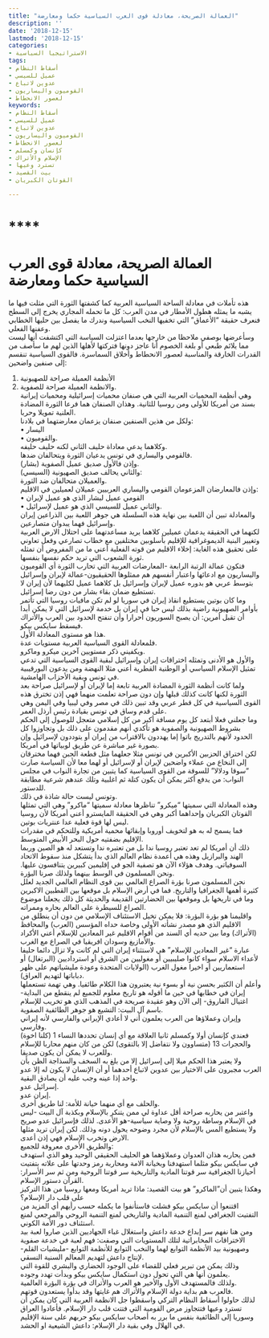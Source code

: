 ```yaml
---
title: "العمالة الصريحة، معادلة قوى العرب السياسية حكما ومعارضة"
description: ''
date: '2018-12-15'
lastmod: '2018-12-15'
categories:
- الاستراتيجيا السياسية
tags:
- أسقاط النظام
- عميل للسيسي
- عدوين لاتباع
- القوميون واليساريون
- لعصور الانحطاط
keywords:
- أسقاط النظام
- عميل للسيسي
- عدوين لاتباع
- القوميون واليساريون
- لعصور الانحطاط
- كإنسان وكمسلم
- الإسلام والأتراك
- تسترد وعيها
- بيت القصيد
- القوتان الكبريان

---
```

# ****

# **العمالة الصريحة، معادلة قوى العرب السياسية حكما ومعارضة**

هذه تأملات في معادلة الساحة السياسية العربية كما كشفتها الثورة التي مثلت فيها ما يشبه ما يمثله هطول الأمطار في مدن العرب: كل ما تحمله المجاري يخرج إلى السطح فنعرف حقيقة “الأعماق” التي تخفيها النخب السياسية وندرك ما يفصل بين حليها الخطابي وعفنها الفعلي.  
وسأعرضها بوصفي ملاحظا من خارجها بعدما اعتزلت السياسة التي اكتشفت أنها ليست مما يلائم طبعي أو بلغة الخصوم أنا عاجز دونها فتركتها لأهلها الذين لهم ما سأصف من القدرات الخارقة والمناسبة لعصور الانحطاط وأخلاق السماسرة. فالقوى السياسية تنقسم إلى صنفين واضحين:   
1. الأنظمة العميلة صراحة للصهيونية   
2. والانظمة العميلة صراحة للصفوية.   
وهي أنظمة المحميات العربية التي هي صنفان محميات إسرائيلية ومحميات إيرانية بسند من أمريكا للأولى ومن روسيا للثانية. وهذان الصنفان هما فرعا الثورة المضادة العلنية تمويلا وحربا.  
ولكل من هذين الصنفين صنفان يزعمان معارضتهما في بلادنا:   
• اليسار   
• والقوميون.   
وكلاهما يدعي معاداة حليف الثاني لكنه حليف حليفه.  
فالقومي واليساري في تونس يدعيان الثورة ويتحالفان ضدها.   
وإذن فالأول صديق عميل الصفوية (بشار).   
والثاني يحالف صديق الصهيونية (السيسي):   
والعميلان متحالفان ضد الثورة.  
وإذن فالمعارضان المزعومان القومي واليساري العربيين عميلان لعميلين في الاقليم:   
• القومي عميل لبشار الذي هو عميل لإيران   
• والثاني عميل للسيسي الذي هو عميل لإسرائيل.   
والمعادلة تبين أن اللعبة بين نهاية هذه السلسلة هي جوهر اللعبة بين الذراعين إيران وإسرائيل فهما يبدوان متصارعين.  
لكنهما في الحقيقة يدعمان عميلين كلاهما يريد مساعدتهما على احتلال الارض العربية وتغيير البنية الديموغرافية للإقليم بأسلوبين مختلفين مع خطاب تصارعي وفعل تعاوني على تحقيق هذه الغاية: إخلاء الاقليم من قوته الفعلية أعني ما من المفروض أن تمثله ثورة الشعوب التي تريد حكم نفسها بنفسها.  
فتكون عمالة الرتبة الرابعة -المعارضات العربية التي تحارب الثورة أي القوميون واليساريون مع ادعائها واعتبار أنفسهم هم ممثلوها الحقيقيون-عمالة لإيران وإسرائيل بتوسط عربي هو بدوره عميل لإيران وإسرائيل بل كلاهما عميل لكليهما لأن إيران لا تستطيع ضمان بقاء بشار من دون رضا إسرائيل.  
وما كان بوتين يستطيع انقاذ إيران في سوريا لو لم تكن مافيات روسيا التي تأتمر بأوامر الصهيونية راضية بذلك ليس حبا في إيران بل خدمة لإسرائيل التي لا يمكن أبدا أن تقبل أمرين: أن يصبح السوريون أحرارا وأن تنفتح الحدود بين العرب والأتراك فيسقط سايكس بيكو.  
هذا هو مستوى المعادلة الأول.  
فلمعادلة القوى السياسية العربية مستويات عدة.   
ويكفيني ذكر مستويين آخرين ميكرو وماكرو.   
والأول هو الأدنى وتمثله اختراقات إيران وإسرائيل لبقية القوى السياسية التي تدعي تمثيل الإسلام السياسي أو الوطنية القطرية أعني مثلا النهضة ومن يدعون البورقيبية في تونس وبقية الأحزاب الهامشية.  
ولما كانت أنظمة الثورة المضادة العربية تابعة إما لإيران أو لإسرائيل صراحة بعد الثورة لكنها كانت كذلك قبلها وإن دون صراحة تعلمت منهما فهي إذن تخترق هذه القوى السياسية في كل قطر عربي وقد تبين ذلك في مصر وفي ليبيا وفي اليمن وهي على قدم وساق في تونس بقيادة رئيس أرذل العمر.  
وما جعلني فعلا أبتعد كل يوم مسافة أكبر من كل إسلامي متعجل للوصول إلى الحكم بشروط الصهيونية والصفوية هو تأكدي أنهم مقدمون على ذلك بل وتجاوزوا كل الحدود لأنهم بالتدريج باتوا إما يهددون بالاقتراب من إيران أو يتوددون لإسرائيل وإن بصورة غير مباشرة عن طريق لوبياتها في أمريكا.  
لكن اختراق الحزبين الأكبرين في تونس مثلا جعلهما مثل قطعة الجبن فهما مخترقان إلى النخاع من عملاء واضحين لإيران أو لإسرائيل أو لهما معا لأن السياسة صارت “سوقا ودلالا” للسوقة من القوى السياسية كما يتبين من تجارة النواب في مجلس النواب: من يدفع أكثر يمكن أن يكون كتلة ثم اغلبية وتلك عندهم شرعية مطابقة للدستور.  
وتونس ليست حالة شاذة في ذلك.   
وهذه المعادلة التي سميتها “ميكرو” تناظرها معادلة سميتها “ماكرو” وهي التي تمثلها القوتان الكبريان وإحداهما أكبر وهي في الحقيقة المايسترو أعني أمريكا لأن روسيا ليس لها قوة فعلية عدا عنتريات بوتين.  
فما يسمح له به هو لتخويف أوروبا وإبقائها محمية أمريكية وللتحكم في مقدرات الإقليم بضفتيه حول البحر الأبيض المتوسط.  
ذلك أن أمريكا لم تعد تعتبر روسيا ندا بل من تعتبره ندا وتستعد له هو الصين وربما الهند والبرازيل وهذه هي أعمدة نظام العالم الذي بدأ يتشكل منذ سقوط الاتحاد السوفياتي. وهدف هؤلاء الآن هو تصفية الجو في إقليمين كبيرين يتنافسون عليها. ونحن المسلمون في الوسط بينهما ولذلك صرنا البؤرة.  
نحن المسلمون صرنا بؤرة الصراع العالمي بين قوى النظام العالمي الجديد لعلل كثيرة أهمها الجغرافيا والتاريخ. فما في أرض الإسلام بل موقعها بين القطبين الاكبرين وما في تاريخها بل وموقعها بين الحضارتين القديمة والحديثة كل ذلك يجعلنا موضوع الصراع للسيطرة على العالم بحاره وممراته.  
واقليمنا هو بؤرة البؤرة: فلا يمكن تخيل الاستئناف الإسلامي من دون أن ينطلق من الاقليم الذي هو مصدر نشأته الأولى وخاصة حداه المؤسس (العرب) والمحافظ (الأتراك) وما بين حديه أي السند من أقوام الاقليم غير المعادين للإسلام أعني الأكراد والأمازيغ وسودان افريقيا في الصراع مع الغرب.  
عبارة “غير المعادين للإسلام” هي لاستثناء إيران التي لم كانت ولا تزال دائما حليفا لأعداء الاسلام سواء كانوا صليبيين أو مغوليين من الشرق أو استرداديين (البرتغال) أو استعماريين أو اخيرا مغول الغرب (الولايات المتحدة وعودة مليشياتهم على ظهر دباباتها لتهديم العراق).  
وأعلم أن الكثير بحسن نية أو بسوء نية يعتبرون هذا الكلام طائفيا. وهي تهمة تستعملها إيران في خطابها في حين ما أقوله هو تاريخ معلوم للجميع لم ينقطع من البداية-اغتيال الفاروق- إلى الآن وهو عقيدة صريحة في المذهب الذي هو تخريب للإسلام باسم آل البيت: التشيع هو جوهر الطائفية الصفوية.  
وإيران وعملاؤها من العرب يعلمون أني لا أعادي الإيراني والفارسي لأنه إيراني وفارسي.   
فعندي كإنسان أولا وكمسلم ثانيا العلاقة مع أي إنسان تحددها النساء 1 (كلنا اخوة) والحجرات 13 (متساوون ولا نتفاضل إلا بالتقوى) لكن من كان منهم محاربا للإسلام وللعرب لا يمكن أن يكون صديقا.  
ولا يعتبر هذا الحكم ميلا إلى إسرائيل إلا من بلغ به السخف والسذاجة الظن بأن العرب مجبرون على الاختيار بين عدوين لاتباع أحدهما أو أن الإنسان لا يكون له إلا عدو واحد إذا عينه وجب عليه أن يصادق البقية.   
إسرائيل عدو.   
إيران عدو.  
والحلف مع أي منهما خيانة للأمة: لنا طريق أخرى.  
واعتبر من يحاربه صراحة أقل عداوة لي ممن يتنكر بالإسلام وبكذبة آل البيت -ليس في الإسلام وساطة روحية ولا وصاية سياسية-هو الأعدى. لذلك فإسرائيل عدو صريح ولا يستطيع المس بالإسلام لأن مجرد وضوحه يحول دونه وذلك. لكن إيران تريد مثلها الارض وتخرب الإسلام فهي إذن أعدى.  
والطريق الأخرى معروفة للجميع:   
فمن يحاربه هذان العدوان وعملاؤهما هو الحليف الحقيقي الوحيد وهو الذي استهدف في سايكس بيكو مثلما استهدفنا وبخيانة الامة ومحاربة رمز وحدتها على علاته بتفتيت أحيازنا الجغرافية سر قوتنا المادية والتاريخية سر قوتنا الروحية ومن ثم سر الأسرار: القرآن دستور الإسلام.  
وهكذا يتبين أن”الماكرو” هو بيت القصيد: ماذا تريد أمريكا ومعها روسيا من هذا التركيز على قلب دار الإسلام؟   
اقتنعوا أن سايكس بيكو فشلت فاستأنفوا ما يكمله حسب رأيهم أي المزيد من التفتيت الجغرافي لمنع التنمية المادية والتاريخي لمنع التنمية الروحي والمرجعي لمنع استئناف دور الأمة الكوني.  
ومن هنا نفهم سر إبداع خدعة داعش واستغلال غباء الجهاديين الذين صاروا لعبة بيد الاختراقات المخابراتية لتلك المستويات التي وصفت: فهم لعبة في خدعة صفوية وصهيونية بيد الأنظمة التوابع لهما والنخب التوابع للأنظمة التوابع -مليشيات القلم-لإنتاج داعش لتهديم المعالم السنية النسقي.  
وذلك يمكن من تبرير فعلي للقضاء على الوجود الحضاري والبشري للقوة التي يعلمون أنها هي التي تحول دون استكمال سايكس بيكو وبدأت تهدد وجوده.   
ولذلك فالمستهدف الأول والأخير هو العرب والأتراك في بؤرة البؤرة العالمية.  
فالعرب هم بداية دولة الإسلام والأتراك هم غايتها وقد بدأوا يستعدون قوتهم.  
لذلك حاولوا أسقاط النظام التركي واسقطوا جل الانظمة العربية التي كان يمكن أن تسترد وعيها فتتجاوز مرض القومية التي فتتت قلب دار الإسلام. فأعادوا العراق وسوريا إلى الطائفية بنفس ما برر به أصحاب سايكس بيكو حربهم على سنة الإقليم في الهلال وفي بقية دار الإسلام: داعش الشيعية او الحشد.

###